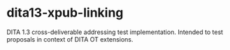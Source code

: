 dita13-xpub-linking
===================

DITA 1.3 cross-deliverable addressing test implementation. Intended to test proposals in context of DITA OT extensions.